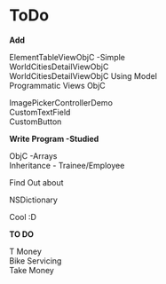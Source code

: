 # ToDo

<b>Add</b>

ElementTableViewObjC -Simple <br/>
WorldCitiesDetailViewObjC <br/>
WorldCitiesDetailViewObjC Using Model <br/>
Programmatic Views ObjC<br />

ImagePickerControllerDemo <br/>
CustomTextField <br/>
CustomButton <br/>


<b>Write Program -Studied</b>

ObjC -Arrays <br />
Inheritance - Trainee/Employee


Find Out about

NSDictionary

Cool :D


<b>TO DO</b>

T Money<br />
Bike Servicing<br />
Take Money<br/>
